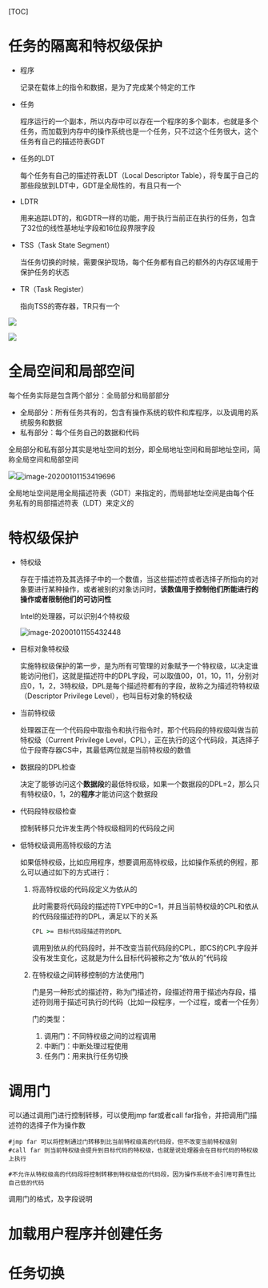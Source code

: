 [TOC]

# 任务的隔离和特权级保护

* 程序

  记录在载体上的指令和数据，是为了完成某个特定的工作

* 任务

  程序运行的一个副本，所以内存中可以存在一个程序的多个副本，也就是多个任务，而加载到内存中的操作系统也是一个任务，只不过这个任务很大，这个任务有自己的描述符表GDT

* 任务的LDT

  每个任务有自己的描述符表LDT（Local Descriptor Table），将专属于自己的那些段放到LDT中，GDT是全局性的，有且只有一个

* LDTR

  用来追踪LDT的，和GDTR一样的功能，用于执行当前正在执行的任务，包含了32位的线性基地址字段和16位段界限字段

* TSS（Task State Segment）

  当任务切换的时候，需要保护现场，每个任务都有自己的额外的内存区域用于保护任务的状态

* TR（Task Register）

  指向TSS的寄存器，TR只有一个

![](/Users/chenyansong/Documents/note/images/linux/x86/image-20200101151322963.png)

![](/Users/chenyansong/Documents/note/images/linux/x86/SouthEast.png)



# 全局空间和局部空间

每个任务实际是包含两个部分：全局部分和局部部分

* 全局部分：所有任务共有的，包含有操作系统的软件和库程序，以及调用的系统服务和数据
* 私有部分：每个任务自己的数据和代码

全局部分和私有部分其实是地址空间的划分，即全局地址空间和局部地址空间，简称全局空间和局部空间

![](/Users/chenyansong/Documents/note/images/linux/x86/image-20200101153130424.png)![image-20200101153419696](/Users/chenyansong/Documents/note/images/linux/x86/image-20200101153419696.png)

全局地址空间是用全局描述符表（GDT）来指定的，而局部地址空间是由每个任务私有的局部描述符表（LDT）来定义的



# 特权级保护

* 特权级

  存在于描述符及其选择子中的一个数值，当这些描述符或者选择子所指向的对象要进行某种操作，或者被别的对象访问时，**该数值用于控制他们所能进行的操作或者限制他们的可访问性**

  Intel的处理器，可以识别4个特权级

  ![image-20200101155432448](/Users/chenyansong/Documents/note/images/linux/x86/image-20200101155432448.png)



* 目标对象特权级

  实施特权级保护的第一步，是为所有可管理的对象赋予一个特权级，以决定谁能访问他们，这就是描述符中的DPL字段，可以取值00，01，10，11，分别对应0，1，2，3特权级，DPL是每个描述符都有的字段，故称之为描述符特权级（Descriptor Privilege Level），也叫目标对象的特权级

* 当前特权级

  处理器正在一个代码段中取指令和执行指令时，那个代码段的特权级叫做当前特权级（Current Privilege Level，CPL），正在执行的这个代码段，其选择子位于段寄存器CS中，其最低两位就是当前特权级的数值

* 数据段的DPL检查

  决定了能够访问这个**数据段**的最低特权级，如果一个数据段的DPL=2，那么只有特权级0，1，2的**程序**才能访问这个数据段

* 代码段特权级检查

  控制转移只允许发生两个特权级相同的代码段之间

* 低特权级调用高特权级的方法
  
  如果低特权级，比如应用程序，想要调用高特权级，比如操作系统的例程，那么可以通过如下的方式进行：
  
  1. 将高特权级的代码段定义为依从的
  
     此时需要将代码段的描述符TYPE中的C=1，并且当前特权级的CPL和依从的代码段描述符的DPL，满足以下的关系
  
     ```cmd
     CPL >= 目标代码段描述符的DPL
     ```
  
     调用到依从的代码段时，并不改变当前代码段的CPL，即CS的CPL字段并没有发生变化，这就是为什么目标代码被称之为“依从的”代码段
  
  2. 在特权级之间转移控制的方法使用门
  
     门是另一种形式的描述符，称为门描述符，段描述符用于描述内存段，描述符则用于描述可执行的代码（比如一段程序，一个过程，或者一个任务）
  
     门的类型：
  
     1. 调用门：不同特权级之间的过程调用
     2. 中断门：中断处理过程使用
     3. 任务门：用来执行任务切换



# 调用门

可以通过调用门进行控制转移，可以使用jmp far或者call far指令，并把调用门描述符的选择子作为操作数

```shell
#jmp far 可以将控制通过门转移到比当前特权级高的代码段，但不改变当前特权级别
#call far 则当前特权级会提升到目标代码的特权级，也就是说处理器会在目标代码的特权级上执行

#不允许从特权级高的代码段将控制转移到特权级低的代码段，因为操作系统不会引用可靠性比自己低的代码
```

调用门的格式，及字段说明









# 加载用户程序并创建任务







# 任务切换

